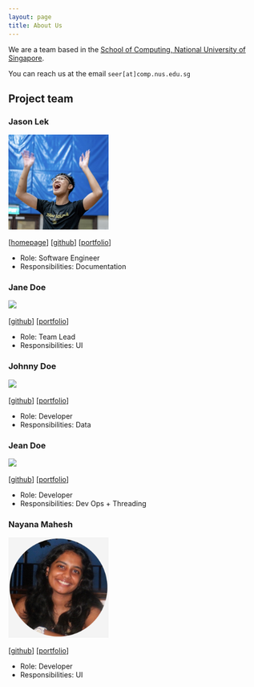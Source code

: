 ```yaml
---
layout: page
title: About Us
---
```


We are a team based in the [School of Computing, National University of Singapore](https://www.comp.nus.edu.sg).

You can reach us at the email `seer[at]comp.nus.edu.sg`

## Project team

### Jason Lek

<img src="images/sornsornah.png" width="200px">

[[homepage](http://www.comp.nus.edu.sg/~damithch)]
[[github](https://github.com/sornsornah)]
[[portfolio](team/johndoe.md)]

* Role: Software Engineer
* Responsibilities: Documentation

### Jane Doe

<img src="images/johndoe.png" width="200px">

[[github](http://github.com/johndoe)]
[[portfolio](team/johndoe.md)]

* Role: Team Lead
* Responsibilities: UI

### Johnny Doe

<img src="images/johndoe.png" width="200px">

[[github](http://github.com/johndoe)] [[portfolio](team/johndoe.md)]

* Role: Developer
* Responsibilities: Data

### Jean Doe

<img src="images/johndoe.png" width="200px">

[[github](http://github.com/johndoe)]
[[portfolio](team/johndoe.md)]

* Role: Developer
* Responsibilities: Dev Ops + Threading

### Nayana Mahesh

<img src="images/nayanaamahesh.png" width="200px">

[[github](https://github.com/nayanaamahesh)]
[[portfolio](team/johndoe.md)]

* Role: Developer
* Responsibilities: UI
